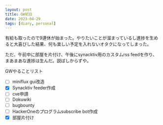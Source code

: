 ```yaml
---
layout: post
title: GW初日
date: 2023-04-29
tags: [diary, personal]
---
```

有給も取ったので9連休が始まった。やりたいことが溜まっているし進捗を生めると大喜びした結果、何も楽しい予定を入れないオタクになってしまった。

ただ、午前中に部屋を片付け、午後にsynacktiv用のカスタムrss feedを作り、まあまあな進捗は生んだ。説ばしからずや。

GWやることリスト
- [ ] miniflux gui改造
- [x] Synacktiv feeder作成
- [ ] cve申請
- [ ] Dokuwiki
- [ ] bugbounty
- [ ] HackerOneのプログラムsubscribe bot作成
- [x] 部屋片付け
